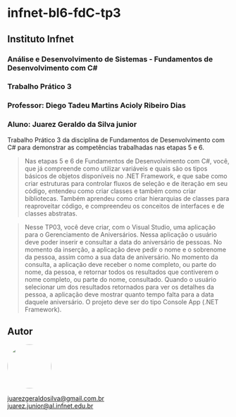 <h1> infnet-bl6-fdC-tp3</h1>
<h2> Instituto Infnet </h2>
<h3> Análise e Desenvolvimento de Sistemas - Fundamentos de Desenvolvimento com C# </h3>
<h3> Trabalho Prático 3</h3>
<h3> Professor: Diego Tadeu Martins Acioly Ribeiro Dias</h3>
<h3> Aluno: Juarez Geraldo da Silva junior</h3>
Trabalho Prático 3 da disciplina de Fundamentos de Desenvolvimento com C# para demonstrar as competências trabalhadas nas etapas 5 e 6.

> Nas etapas 5 e 6 de Fundamentos de Desenvolvimento com C#, você, que já compreende como utilizar variáveis e quais são os tipos básicos de objetos disponíveis no .NET Framework, e que sabe como criar estruturas para controlar fluxos de seleção e de iteração em seu código, entendeu como criar classes e também como criar bibliotecas. Também aprendeu como criar hierarquias de classes para reaproveitar código, e compreendeu os conceitos de interfaces e de classes abstratas.

> Nesse TP03, você deve criar, com o Visual Studio, uma aplicação para o Gerenciamento de Aniversários. Nessa aplicação o usuário deve poder inserir e consultar a data do aniversário de pessoas. No momento da inserção, a aplicação deve pedir o nome e o sobrenome da pessoa, assim como a sua data de aniversário. No momento da consulta, a aplicação deve receber o nome completo, ou parte do nome, da pessoa, e retornar todos os resultados que contiverem o nome completo, ou parte do nome, consultado. Quando o usuário selecionar um dos resultados retornados para ver os detalhes da pessoa, a aplicação deve mostrar quanto tempo falta para a data daquele aniversário. O projeto deve ser do tipo Console App (.NET Framework).


## Autor
<img style="border-radius: 50%;" src="https://avatars.githubusercontent.com/u/59578227?v=4" width="100px;"/>

juarezgeraldosilva@gmail.com.br <br>
juarez.junior@al.infnet.edu.br
